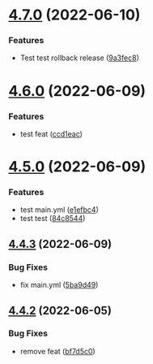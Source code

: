 # [4.7.0](https://github.com/Hussein-Attie/APT3/compare/v4.6.0...v4.7.0) (2022-06-10)


### Features

* Test test rollback release ([9a3fec8](https://github.com/Hussein-Attie/APT3/commit/9a3fec8643f193f16a1faecf829a9d194dbc7de7))



# [4.6.0](https://github.com/Hussein-Attie/APT3/compare/v4.5.0...v4.6.0) (2022-06-09)


### Features

* test feat ([ccd1eac](https://github.com/Hussein-Attie/APT3/commit/ccd1eacae9133cde693f727a6b60218d303c5f51))



# [4.5.0](https://github.com/Hussein-Attie/APT3/compare/v4.4.3...v4.5.0) (2022-06-09)


### Features

* test main.yml ([e1efbc4](https://github.com/Hussein-Attie/APT3/commit/e1efbc4c604ab295546e54209e00d448bdbb7609))
* test test ([84c8544](https://github.com/Hussein-Attie/APT3/commit/84c85448391b684e5b9354e17b817400a2f6d456))



## [4.4.3](https://github.com/Hussein-Attie/APT3/compare/v4.4.2...v4.4.3) (2022-06-09)


### Bug Fixes

* fix main.yml ([5ba9d49](https://github.com/Hussein-Attie/APT3/commit/5ba9d49892c47b5efaa1010255baecea554b0ef8))



## [4.4.2](https://github.com/Hussein-Attie/APT3/compare/v4.4.1...v4.4.2) (2022-06-05)


### Bug Fixes

* remove feat ([bf7d5c0](https://github.com/Hussein-Attie/APT3/commit/bf7d5c0c22ffafb474515c0da44784da677d3759))



